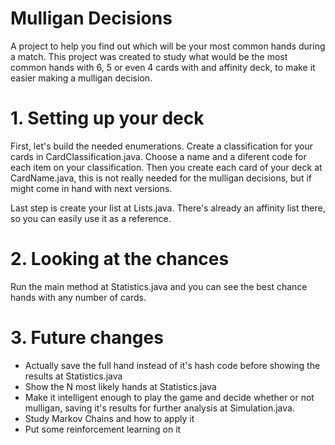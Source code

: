 # Mulligan Decisions

A project to help you find out which will be your most common hands during a match. This project was created to study what would be the most common hands with 6, 5 or even 4 cards with and affinity deck, to make it easier making a mulligan decision.

# 1. Setting up your deck

First, let's build the needed enumerations. Create a classification for your cards in CardClassification.java. Choose a name and a diferent code for each item on your classification. Then you create each card of your deck at CardName.java, this is not really needed for the mulligan decisions, but if might come in hand with next versions.

Last step is create your list at Lists.java. There's already an affinity list there, so you can easily use it as a reference.

# 2. Looking at the chances

Run the main method at Statistics.java and you can see the best chance hands with any number of cards.

# 3. Future changes
* Actually save the full hand instead of it's hash code before showing the results at Statistics.java
* Show the N most likely hands at Statistics.java
* Make it intelligent enough to play the game and decide whether or not mulligan, saving it's results for further analysis at Simulation.java.
* Study Markov Chains and how to apply it
* Put some reinforcement learning on it
